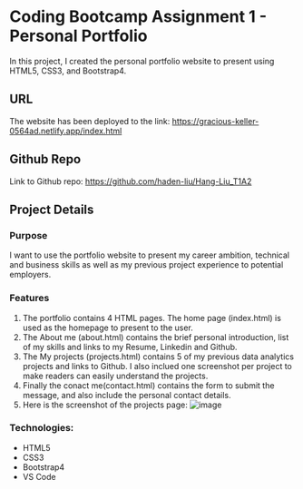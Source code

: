# Coding Bootcamp Assignment 1 - Personal Portfolio
In this project, I created the personal portfolio website to present  using HTML5, CSS3, and Bootstrap4.

## URL
The website has been deployed to the link: https://gracious-keller-0564ad.netlify.app/index.html

## Github Repo
Link to Github repo: https://github.com/haden-liu/Hang-Liu_T1A2

## Project Details

### Purpose
I want to use the portfolio website to present my career ambition, technical and business skills as well as my previous project experience to potential employers.

### Features
1. The portfolio contains 4 HTML pages. The home page (index.html) is used as the homepage to present to the user. 
2. The About me (about.html) contains the brief personal introduction, list of my skills and links to my Resume, Linkedin and Github.
3. The My projects (projects.html) contains 5 of my previous data analytics projects and links to Github. I also inclued one screenshot per project to make readers can easily understand the projects.
4. Finally the conact me(contact.html) contains the form to submit the message, and also include the personal contact details.
5. Here is the screenshot of the projects page:
![image](https://github.com/haden-liu/Hang-Liu_T1A2/tree/main/img/readme_screenshot.PNG)



### Technologies:
* HTML5
* CSS3
* Bootstrap4
* VS Code










